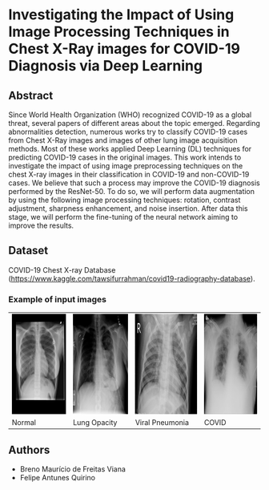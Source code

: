 # Investigating the Impact of Using Image Processing Techniques in Chest X-Ray images for COVID-19 Diagnosis via Deep Learning

## Abstract

Since World Health Organization (WHO) recognized COVID-19 as a global threat, several papers of different areas about the topic emerged.
Regarding abnormalities detection, numerous works try to classify COVID-19 cases from Chest X-Ray images and images of other lung image acquisition methods.
Most of these works applied Deep Learning (DL) techniques for predicting COVID-19 cases in the original images.
This work intends to investigate the impact of using image preprocessing techniques on the chest X-ray images in their classification in COVID-19 and non-COVID-19 cases.
We believe that such a process may improve the COVID-19 diagnosis performed by the ResNet-50.
To do so, we will perform data augmentation by using the following image processing techniques: rotation, contrast adjustment, sharpness enhancement, and noise insertion.
After data this stage, we will perform the fine-tuning of the neural network aiming to improve the results.

## Dataset

COVID-19 Chest X-ray Database (https://www.kaggle.com/tawsifurrahman/covid19-radiography-database).

### Example of input images

<table >
  <tr>
    <td>
      <img src=".github/Normal.png" alt="1" width=200px height=200px>
    </td>
    <td>
      <img src=".github/Lung_Opacity.png" alt="2" width=200px height=200px>
    </td>
    <td>
      <img src=".github/Viral_Pneumonia.png" alt="3" width=200px height=200px>
    </td>
    <td>
      <img src=".github/COVID.png" alt="4" width=200px height=200px>
    </td>
   </tr>
   <tr>
      <td>Normal</td>
      <td>Lung Opacity</td>
      <td>Viral Pneumonia</td>
      <td>COVID</td>
  </tr>
</table>

## Authors

- Breno Maurício de Freitas Viana
- Felipe Antunes Quirino
